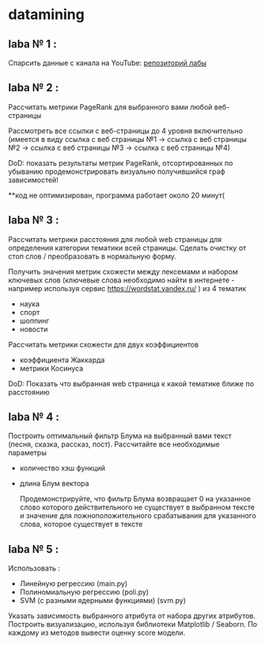 # datamining

## laba № 1 :
Спарсить данные с канала на YouTube: [репозиторий лабы](https://github.com/lirummirul/Parsing-data-from-YouTube) 

## laba № 2 :
Рассчитать метрики PageRank для выбранного вами любой веб-страницы 

Рассмотреть все ссылки с веб-страницы до 4 уровня включительно (имеется в виду ссылка с веб страницы №1 -> ссылка с веб страницы №2 -> ссылка с веб страницы №3 -> ссылка с веб страницы №4)

DoD: 
показать результаты метрик PageRank, отсортированных по убыванию 
продемонстрировать визуально получившийся граф зависимостей!

**код не оптимизирован, программа работает около 20 минут(

## laba № 3 :
Рассчитать метрики расстояния для любой web страницы для определения категории тематики всей страницы. Сделать очистку от стоп слов / преобразовать в нормальную форму. 

Получить значения метрик схожести между лексемами и набором ключевых слов (ключевые слова необходимо найти в интернете - например используя сервис https://wordstat.yandex.ru/ ) из 4 тематик
- наука
- спорт
- шоппинг
- новости

Рассчитать метрики схожести для двух коэффициентов
- коэффициента Жаккарда 
- метрики Косинуса

DoD: 
Показать что выбранная web страница к какой тематике ближе по расстоянию


## laba № 4 :
Построить оптимальный фильтр Блума на выбранный вами текст (песня, сказка, рассказ, пост). Рассчитайте все необходимые параметры
- количество хэш функций
- длина Блум вектора

  Продемонстрируйте, что фильтр Блума возвращает 0 на указанное слово которого действительного не существует в выбранном тексте и значение для ложноположительного срабатывания для указанного слова, которое существует в тексте


## laba № 5 :

Использовать :
- Линейную регрессию (main.py)
- Полиномиальную регрессию (poli.py)
- SVM (с разными ядерными функциями) (svm.py)
  
Указать зависимость выбранного атрибута от набора других атрибутов. Построить визуализацию, используя библиотеки Matplotlib / Seaborn. По каждому из методов вывести оценку score модели.
